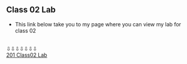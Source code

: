 ## Class 02 Lab 
+ This link below take you to my page where you can view my lab for class 02
<br>
                            ⇩⇩⇩⇩⇩⇩⇩
<br>
<a
    href="https://github.com/KaviousD/Class201class02Lab"
    title="The best place to find information about my class lab for 02">201 Class02 Lab</a>
